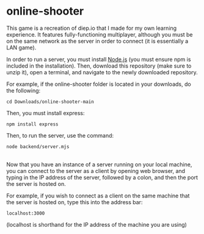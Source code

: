 # online-shooter

This game is a recreation of diep.io that I made for my own learning experience. It features fully-functioning multiplayer, although you must be on the same network as the server in order to connect (it is essentially a LAN game).

In order to run a server, you must install [Node.js](https://nodejs.org/en/download/) (you must ensure npm is included in the installation). Then, download this repository (make sure to unzip it), open a terminal, and navigate to the newly downloaded repository.

For example, if the online-shooter folder is located in your downloads, do the following:

```shell
cd Downloads/online-shooter-main
```

Then, you must install express:

```shell
npm install express
```

Then, to run the server, use the command:

```shell
node backend/server.mjs
```

<br/>
Now that you have an instance of a server running on your local machine, you can connect to the server as a client by opening web browser, and typing in the IP address of the server, followed by a colon, and then the port the server is hosted on.

For example, if you wish to connect as a client on the same machine that the server is hosted on, type this into the address bar:

```shell
localhost:3000
```

(localhost is shorthand for the IP address of the machine you are using)
